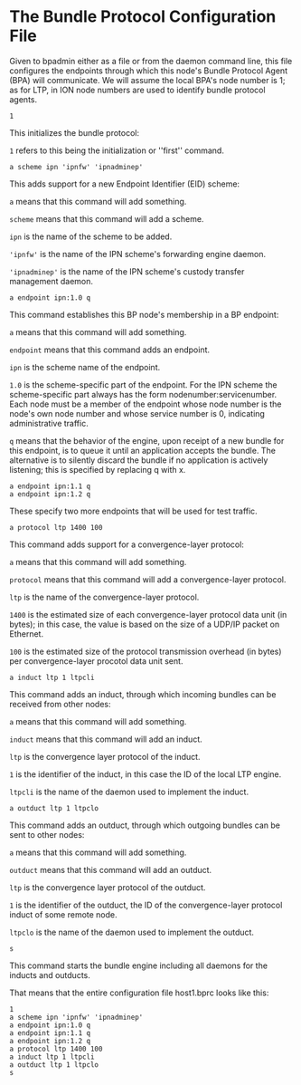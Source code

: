 # The Bundle Protocol Configuration File

Given to bpadmin either as a file or from the daemon command line, this file configures the endpoints through which this node's Bundle Protocol Agent (BPA) will communicate. We will assume the local BPA's node number is 1; as for LTP, in ION node numbers are used to identify bundle protocol agents.

````
1
````

This initializes the bundle protocol:

`1` refers to this being the initialization or ''first'' command.

````
a scheme ipn 'ipnfw' 'ipnadminep'
````

This adds support for a new Endpoint Identifier (EID) scheme:

`a` means that this command will add something.

`scheme` means that this command will add a scheme.

`ipn` is the name of the scheme to be added.

`'ipnfw'` is the name of the IPN scheme's forwarding engine daemon.

`'ipnadminep'` is the name of the IPN scheme's custody transfer management daemon.


````
a endpoint ipn:1.0 q
````

This command establishes this BP node's membership in a BP endpoint:

`a` means that this command will add something.

`endpoint` means that this command adds an endpoint.

`ipn` is the scheme name of the endpoint.

`1.0` is the scheme-specific part of the endpoint. For the IPN scheme the scheme-specific part always has the form nodenumber:servicenumber. Each node must be a member of the endpoint whose node number is the node's own node number and whose service number is 0, indicating administrative traffic.

`q` means that the behavior of the engine, upon receipt of a new bundle for this endpoint, is to queue it until an application accepts the bundle. The alternative is to silently discard the bundle if no application is actively listening; this is specified by replacing q with x.


````
a endpoint ipn:1.1 q
a endpoint ipn:1.2 q
````

These specify two more endpoints that will be used for test traffic.

````
a protocol ltp 1400 100
````

This command adds support for a convergence-layer protocol:

`a` means that this command will add something.

`protocol` means that this command will add a convergence-layer protocol.

`ltp` is the name of the convergence-layer protocol.

`1400` is the estimated size of each convergence-layer protocol data unit (in bytes); in this case, the value is based on the size of a UDP/IP packet on Ethernet.

`100` is the estimated size of the protocol transmission overhead (in bytes) per convergence-layer procotol data unit sent.


````
a induct ltp 1 ltpcli
````

This command adds an induct, through which incoming bundles can be received from other nodes:

`a` means that this command will add something.

`induct` means that this command will add an induct.

`ltp` is the convergence layer protocol of the induct.

`1` is the identifier of the induct, in this case the ID of the local LTP engine.

`ltpcli` is the name of the daemon used to implement the induct.


````
a outduct ltp 1 ltpclo
````

This command adds an outduct, through which outgoing bundles can be sent to other nodes:

`a` means that this command will add something.

`outduct` means that this command will add an outduct.

`ltp` is the convergence layer protocol of the outduct.

`1` is the identifier of the outduct, the ID of the convergence-layer protocol induct of some remote node. 

`ltpclo` is the name of the daemon used to implement the outduct.


````
s
````

This command starts the bundle engine including all daemons for the inducts and outducts.

That means that the entire configuration file host1.bprc looks like this:

````
1
a scheme ipn 'ipnfw' 'ipnadminep'
a endpoint ipn:1.0 q
a endpoint ipn:1.1 q
a endpoint ipn:1.2 q
a protocol ltp 1400 100
a induct ltp 1 ltpcli
a outduct ltp 1 ltpclo
s
````
